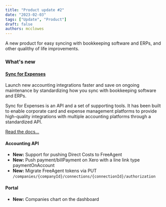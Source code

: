 ```yaml
---
title: "Product update #2"
date: "2023-02-03"
tags: ["Update", "Product"]
draft: false
authors: mcclowes
---
```


A new product for easy syncing with bookkeeping software and ERPs, and other qualithy of life improvements.

<!--truncate-->

### What's new

#### [Sync for Expenses](https://codat2.stoplight.io/docs/sync-for-expenses-v2/fjx7t6em0l1ux-overview)

Launch new accounting integrations faster and save on ongoing maintenance by standardizing how you sync with bookkeeping software and ERPs.

Sync for Expenses is an API and a set of supporting tools. It has been built to enable corporate card and expense management platforms to provide high-quality integrations with multiple accounting platforms through a standardized API.

[Read the docs...](https://codat2.stoplight.io/docs/sync-for-expenses-v2/fjx7t6em0l1ux-overview)

#### Accounting API

- **New:** Support for pushing Direct Costs to FreeAgent
- **New:** Push payment/billPayment on Xero with a line link type paymentOnAccount
- **New:** Migrate FreeAgent tokens via PUT `/companies/{companyId}/connections/{connectionId}/authorization`

#### Portal

- **New:** Companies chart on the dashboard
